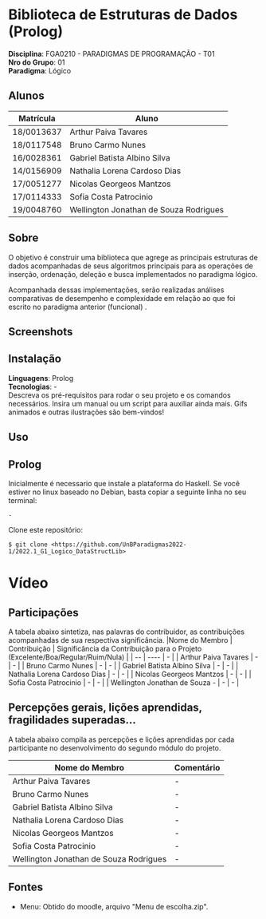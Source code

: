 # Biblioteca de Estruturas de Dados (Prolog)

**Disciplina**: FGA0210 - PARADIGMAS DE PROGRAMAÇÃO - T01 <br>
**Nro do Grupo**: 01<br>
**Paradigma**: Lógico<br>

## Alunos
|Matrícula | Aluno |
| -- | -- |
| 18/0013637 | Arthur Paiva Tavares |
| 18/0117548 | Bruno Carmo Nunes |
| 16/0028361 | Gabriel Batista Albino Silva |
| 14/0156909 | Nathalia Lorena Cardoso Dias |
| 17/0051277 | Nicolas Georgeos Mantzos |
| 17/0114333 | Sofia Costa Patrocinio |
| 19/0048760 | Wellington Jonathan de Souza Rodrigues |
## Sobre 
O objetivo é construir uma biblioteca que agrege as principais estruturas de dados acompanhadas de seus algoritmos
principais para as operações de inserção, ordenação, deleção e busca implementados no paradigma lógico. 

Acompanhada dessas implementações, serão realizadas análises comparativas de desempenho e complexidade em relação ao que foi escrito no paradigma anterior (funcional) .
## Screenshots


## Instalação 
**Linguagens**: Prolog<br>
**Tecnologias**: - <br>
Descreva os pré-requisitos para rodar o seu projeto e os comandos necessários.
Insira um manual ou um script para auxiliar ainda mais.
Gifs animados e outras ilustrações são bem-vindos!

## Uso 

## Prolog

Inicialmente é necessario que  instale a plataforma do Haskell. Se você estiver no linux baseado no Debian, basta copiar a seguinte linha no seu terminal:
```
-
```

Clone este repositório:

```
$ git clone <https://github.com/UnBParadigmas2022-1/2022.1_G1_Logico_DataStructLib>
```


# Vídeo

## Participações
A tabela abaixo sintetiza, nas palavras do contribuidor, as contribuições acompanhadas de sua respectiva significância.
|Nome do Membro | Contribuição | Significância da Contribuição para o Projeto (Excelente/Boa/Regular/Ruim/Nula) |
| -- | ---- | - |
| Arthur Paiva Tavares  | - | - |
| Bruno Carmo Nunes  | - | - |
| Gabriel Batista Albino Silva | - | - |
| Nathalia Lorena Cardoso Dias  | - | - |
| Nicolas Georgeos Mantzos  | - | - |
| Sofia Costa Patrocinio  | - | - |
| Wellington Jonathan de Souza -  | - | - |

## Percepções gerais, lições aprendidas, fragilidades superadas...
A tabela abaixo compila as percepções e lições aprendidas por cada participante no desenvolvimento do segundo módulo do projeto.

|Nome do Membro | Comentário | 
| -- | ---- |
| Arthur Paiva Tavares  | - |
| Bruno Carmo Nunes  |- | 
| Gabriel Batista Albino Silva  | - |
| Nathalia Lorena Cardoso Dias  | -|
| Nicolas Georgeos Mantzos  | -   |
| Sofia Costa Patrocinio  | - |
| Wellington Jonathan de Souza Rodrigues  | -  |


## Fontes
- Menu: Obtido do moodle, arquivo "Menu de escolha.zip".
